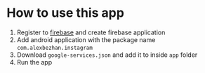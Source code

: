 

# How to use this app
1. Register to [firebase](https://firebase.google.com/) and create firebase application
2. Add android application with the package name `com.alexbezhan.instagram`
3. Download `google-services.json` and add it to inside `app` folder
4. Run the app
